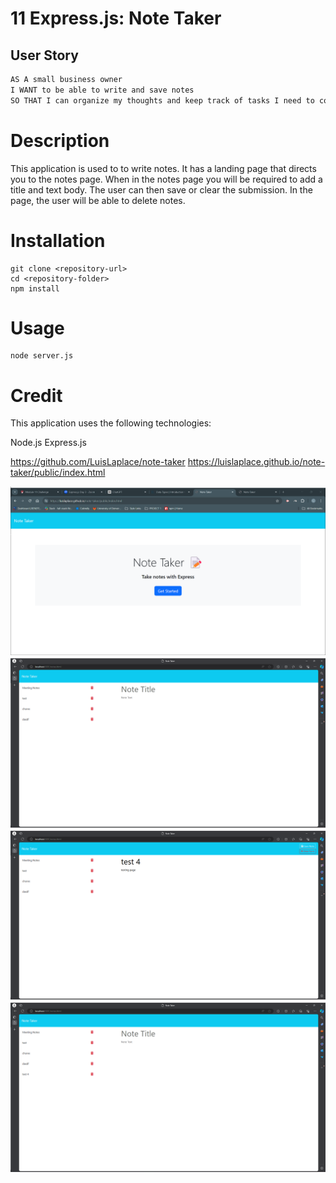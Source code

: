 # 11 Express.js: Note Taker

## User Story

```md
AS A small business owner
I WANT to be able to write and save notes
SO THAT I can organize my thoughts and keep track of tasks I need to complete
```

# Description
This application is used to to write notes.  It has a landing page that directs you to the notes page.  When in the notes page you will be required to add a title and text body.  The user can then save or clear the submission.  In the page, the user will be able to delete notes.

# Installation 
```
git clone <repository-url>
cd <repository-folder>
npm install
```

# Usage
```
node server.js
```

# Credit
This application uses the following technologies:

Node.js
Express.js


https://github.com/LuisLaplace/note-taker
https://luislaplace.github.io/note-taker/public/index.html

![Alt Text](./public/assets/img/Screenshot%202024-05-20%20180551.png)
![Alt Text](./public/assets/img/Screenshot%202024-05-20%20183538.png)
![Alt Text](./public/assets/img/Screenshot%202024-05-20%20183558.png)
![Alt Text](./public/assets/img/Screenshot%202024-05-20%20183608.png)
